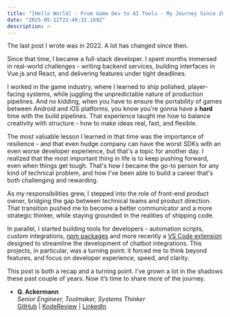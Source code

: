 ```yaml
---
title: "[Hello World] - From Game Dev to AI Tools - My Journey Since 2022"
date: "2025-05-12T22:40:32.169Z"
description: 🔥
---
```


The last post I wrote was in 2022. A lot has changed since then.

Since that time, I became a full-stack developer. I spent months immersed in real-world challenges - writing backend services, building interfaces in Vue.js and React, and delivering features under tight deadlines.

I worked in the game industry, where I learned to ship polished, player-facing systems, while juggling the unpredictable nature of production pipelines. And no kidding, when you have to ensure the portability of games between Android and iOS platforms, you know you're gonna have a **hard** time with the build pipelines. That experience taught me how to balance creativity with structure - how to make ideas real, fast, and flexible.

The most valuable lesson I learned in that time was the importance of resilience - and that even hudge company can have the worst SDKs with an even worse developer experience, but that's a topic for another day. I realized that the most important thing in life is to keep pushing forward, even when things get tough. That's how I became the go-to person for any kind of technical problem, and how I've been able to build a career that's both challenging and rewarding.

As my responsibilities grew, I stepped into the role of front-end product owner, bridging the gap between technical teams and product direction. That transition pushed me to become a better communicator and a more strategic thinker, while staying grounded in the realities of shipping code.

In parallel, I started building tools for developers - automation scripts, custom integrations, [npm packages](https://www.npmjs.com/package/hookguard) and more recently a [VS Code extension](https://marketplace.visualstudio.com/items?itemName=ackermannQ.botpress-tools) designed to streamline the development of chatbot integrations. This projects, in particular, was a turning point: it forced me to think beyond features, and focus on developer experience, speed, and clarity.

This post is both a recap and a turning point. I’ve grown a lot in the shadows these past couple of years. Now it’s time to share more of the journey.

- **Q. Ackermann**  
  _Senior Engineer, Toolmaker, Systems Thinker_  
  [GitHub](https://github.com/ackermannQ) | [KodeReview](https://kodereview.com/) | [LinkedIn](https://www.linkedin.com/in/quentin-ackermann-537178176/)
